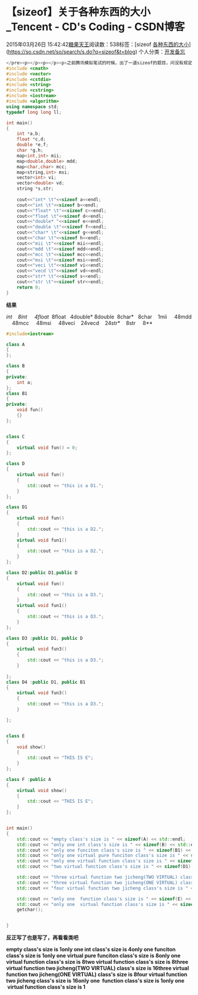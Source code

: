 # 【sizeof】关于各种东西的大小_Tencent - CD's Coding - CSDN博客





2015年03月26日 15:42:42[糖果天王](https://me.csdn.net/okcd00)阅读数：538标签：[sizeof																[各种东西的大小](https://so.csdn.net/so/search/s.do?q=各种东西的大小&t=blog)](https://so.csdn.net/so/search/s.do?q=sizeof&t=blog)
个人分类：[开发备忘](https://blog.csdn.net/okcd00/article/category/2611293)










```cpp
</pre><p></p><p></p><p>之前腾讯模拟笔试的时候，出了一道sizeof的题目，问没有规定大小的各种数据类型指针的size，于是这次还是写个文章测试顺便备忘一下。</p><p>测试代码：</p><p></p><pre code_snippet_id="628654" snippet_file_name="blog_20150326_2_2178915" name="code" class="cpp">#include <map>
#include <cmath>
#include <vector>
#include <cstdio>
#include <string>
#include <cstring> 
#include <iostream>
#include <algorithm>
using namespace std;
typedef long long ll;

int main()
{
	int *a,b;
	float *c,d;
	double *e,f;
	char *g,h;
	map<int,int> mii;
	map<double,double> mdd;
	map<char,char> mcc;
	map<string,int> msi;
	vector<int> vi;
	vector<double> vd;
	string *s,str;
	
	cout<<"int* \t"<<sizeof a<<endl;
	cout<<"int \t"<<sizeof b<<endl;
	cout<<"float* \t"<<sizeof c<<endl;
	cout<<"float \t"<<sizeof d<<endl;
	cout<<"double* "<<sizeof e<<endl;
	cout<<"double \t"<<sizeof f<<endl;
	cout<<"char* \t"<<sizeof g<<endl;
	cout<<"char \t"<<sizeof h<<endl;
	cout<<"mii \t"<<sizeof mii<<endl;
	cout<<"mdd \t"<<sizeof mdd<<endl;
	cout<<"mcc \t"<<sizeof mcc<<endl;
	cout<<"msi \t"<<sizeof msi<<endl;
	cout<<"veci \t"<<sizeof vi<<endl;
	cout<<"vecd \t"<<sizeof vd<<endl;
	cout<<"str* \t"<<sizeof s<<endl;
	cout<<"str \t"<<sizeof str<<endl;
	return 0; 
}
```









**结果**

**int*    8int     4float*  8float   4double* 8double  8char*   8char    1mii     48mdd     48mcc     48msi     48veci    24vecd    24str*    8str     8**










```cpp
#include<iostream>

class A
{
};

class B
{
private:
	int a;
};
class B1
{
private:
	void fun()
	{}
};


class C
{
	virtual void fun() = 0;
};

class D
{
	virtual void fun()
	{
		std::cout << "this is a D1.";
	}
};

class D1
{
	virtual void fun()
	{
		std::cout << "this is a D2.";
	}
	virtual void fun1()
	{
		std::cout << "this is a D2.";
	}
};

class D2:public D1,public D
{
	virtual void fun()
	{
		std::cout << "this is a D3.";
	}
	virtual void fun1()
	{
		std::cout << "this is a D3.";
	}
};

class D3 :public D1, public D
{
	virtual void fun3()
	{
		std::cout << "this is a D3.";
	}
	
};
class D4 :public D1, public B1
{
	virtual void fun3()
	{
		std::cout << "this is a D3.";
	}

};


class E 
{
	void show()
	{
		std::cout << "THIS IS E";
	}
};

class F :public A
{
	virtual void show()
	{
		std::cout << "THIS IS E";
	}
};


int main()
{
	std::cout << "empty class's size is " << sizeof(A) << std::endl;
	std::cout << "only one int class's size is " << sizeof(B) << std::endl;
	std::cout << "only one funciton class's size is " << sizeof(B1) << std::endl;
	std::cout << "only one virtual pure funciton class's size is " << sizeof(C) << std::endl;
	std::cout << "only one virtual function class's size is " << sizeof(D) << std::endl;
	std::cout << "two virtual function class's size is " << sizeof(D1) << std::endl;

	std::cout << "three virtual function two jicheng(TWO VIRTUAL) class's size is " << sizeof(D2) << std::endl;
	std::cout << "three virtual function two jicheng(ONE VIRTUAL) class's size is " << sizeof(D4) << std::endl;
	std::cout << "four virtual function two jicheng class's size is " << sizeof(D3) << std::endl;

	std::cout << "only one  function class's size is " << sizeof(E) << std::endl;
	std::cout << "only one  virtual function class's size is " << sizeof(E) << std::endl;
	getchar();


}
```

**反正写了也是写了，再看看类吧**





**empty class's size is 1only one int class's size is 4only one funciton class's size is 1only one virtual pure funciton class's size is 8only one virtual function class's size is 8two virtual function class's size is 8three virtual function two jicheng(TWO VIRTUAL) class's size is 16three virtual function two jicheng(ONE VIRTUAL) class's size is 8four virtual function two jicheng class's size is 16only one  function class's size is 1only one  virtual function class's size is 1**







